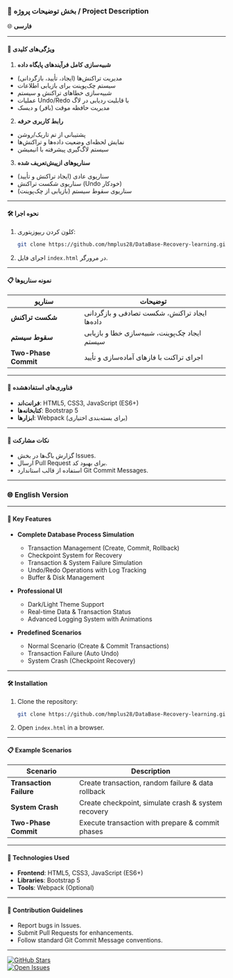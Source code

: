 ### 📜 بخش توضیحات پروژه / Project Description  
🌐 **فارسی** 

---

#### 🌟 ویژگی‌های کلیدی  

1. **شبیه‌سازی کامل فرآیندهای پایگاه داده**  
  - مدیریت تراکنش‌ها (ایجاد، تأیید، بازگردانی)  
  - سیستم چک‌پوینت برای بازیابی اطلاعات  
  - شبیه‌سازی خطاهای تراکنش و سیستم  
  - عملیات Undo/Redo با قابلیت ردیابی در لاگ  
  - مدیریت حافظه موقت (بافر) و دیسک  

2. **رابط کاربری حرفه**  
  - پشتیبانی از تم تاریک/روشن  
  - نمایش لحظه‌ای وضعیت داده‌ها و تراکنش‌ها  
  - سیستم لاگ‌گیری پیشرفته با انیمیشن  

3. **سناریوهای ازپیش‌تعریف شده**  
  - سناریوی عادی (ایجاد تراکنش و تأیید)  
  - سناریوی شکست تراکنش (Undo خودکار)  
  - سناریوی سقوط سیستم (بازیابی از چک‌پوینت)  


---

#### 🛠️ نحوه اجرا  
1. کلون کردن ریپوزیتوری:  
   ```bash
   git clone https://github.com/hmplus28/DataBase-Recovery-learning.git
   ```
2. اجرای فایل `index.html` در مرورگر.  

---

#### 📋 نمونه سناریوها  
| سناریو | توضیحات |  
|--------|---------|  
| **شکست تراکنش** | ایجاد تراکنش، شکست تصادفی و بازگردانی داده‌ها |  
| **سقوط سیستم** | ایجاد چک‌پوینت، شبیه‌سازی خطا و بازیابی سیستم |  
| **Two-Phase Commit** | اجرای تراکنت با فازهای آماده‌سازی و تأیید |  

---

#### 🧩 فناوری‌های استفادهشده  
- **فرانت‌اند**: HTML5, CSS3, JavaScript (ES6+)  
- **کتابخانه‌ها**: Bootstrap 5  
- **ابزارها**: Webpack (برای بسته‌بندی اختیاری)  


---

#### 📌 نکات مشارکت  
- گزارش باگ‌ها در بخش Issues.  
- ارسال Pull Request برای بهبود کد.  
- استفاده از قالب استاندارد Git Commit Messages.  


---

### 🌐 English Version  

---

#### 🌟 Key Features  
- **Complete Database Process Simulation**  
  - Transaction Management (Create, Commit, Rollback)  
  - Checkpoint System for Recovery  
  - Transaction & System Failure Simulation  
  - Undo/Redo Operations with Log Tracking  
  - Buffer & Disk Management  

- **Professional UI**  
  - Dark/Light Theme Support  
  - Real-time Data & Transaction Status  
  - Advanced Logging System with Animations  

- **Predefined Scenarios**  
  - Normal Scenario (Create & Commit Transactions)  
  - Transaction Failure (Auto Undo)  
  - System Crash (Checkpoint Recovery)  

---

#### 🛠️ Installation  
1. Clone the repository:  
   ```bash
   git clone https://github.com/hmplus28/DataBase-Recovery-learning.git
   ```
2. Open `index.html` in a browser.  

---

#### 📋 Example Scenarios  
| Scenario | Description |  
|----------|-------------|  
| **Transaction Failure** | Create transaction, random failure & data rollback |  
| **System Crash** | Create checkpoint, simulate crash & system recovery |  
| **Two-Phase Commit** | Execute transaction with prepare & commit phases |  

---

#### 🧩 Technologies Used  
- **Frontend**: HTML5, CSS3, JavaScript (ES6+)  
- **Libraries**: Bootstrap 5  
- **Tools**: Webpack (Optional)  

---


#### 📌 Contribution Guidelines  
- Report bugs in Issues.  
- Submit Pull Requests for enhancements.  
- Follow standard Git Commit Message conventions.  

---



[![GitHub Stars](https://img.shields.io/github/stars/hmplus28/DataBase-Recovery-learning?style=for-the-badge)](https://github.com/hmplus28/DataBase-Recovery-learning/stargazers)  
[![Open Issues](https://img.shields.io/github/issues/hmplus28/DataBase-Recovery-learning?style=for-the-badge)](https://github.com/hmplus28/DataBase-Recovery-learning/issues)  

